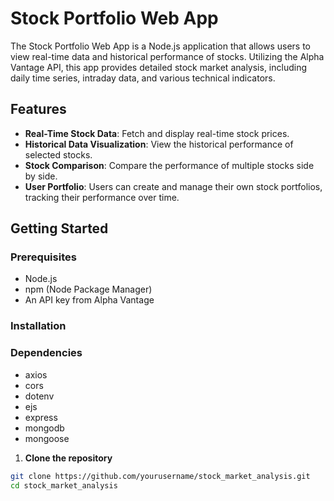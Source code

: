 # Stock Portfolio Web App

The Stock Portfolio Web App is a Node.js application that allows users to view real-time data and historical performance of stocks. Utilizing the Alpha Vantage API, this app provides detailed stock market analysis, including daily time series, intraday data, and various technical indicators.

## Features

- **Real-Time Stock Data**: Fetch and display real-time stock prices.
- **Historical Data Visualization**: View the historical performance of selected stocks.
- **Stock Comparison**: Compare the performance of multiple stocks side by side.
- **User Portfolio**: Users can create and manage their own stock portfolios, tracking their performance over time.

## Getting Started

### Prerequisites

- Node.js
- npm (Node Package Manager)
- An API key from Alpha Vantage

### Installation

### Dependencies 
- axios
- cors
- dotenv
- ejs
- express
- mongodb
- mongoose

1. **Clone the repository**

```bash
git clone https://github.com/yourusername/stock_market_analysis.git
cd stock_market_analysis



